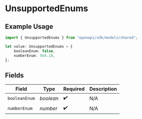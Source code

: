 # UnsupportedEnums

## Example Usage

```typescript
import { UnsupportedEnums } from "openapi/sdk/models/shared";

let value: UnsupportedEnums = {
    booleanEnum: false,
    numberEnum: 564.18,
};
```

## Fields

| Field              | Type               | Required           | Description        |
| ------------------ | ------------------ | ------------------ | ------------------ |
| `booleanEnum`      | *boolean*          | :heavy_check_mark: | N/A                |
| `numberEnum`       | *number*           | :heavy_check_mark: | N/A                |